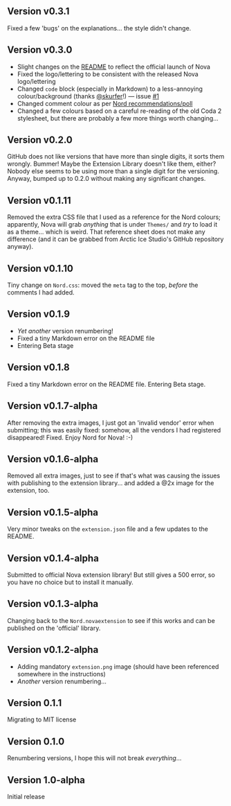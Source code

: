 ## Version v0.3.1

Fixed a few 'bugs' on the explanations... the style didn't change.

## Version v0.3.0

- Slight changes on the [README](README.md) to reflect the official launch of Nova
- Fixed the logo/lettering to be consistent with the released Nova logo/lettering
- Changed `code` block (especially in Markdown) to a less-annoying colour/background (thanks [@skurfer](https://github.com/skurfer)!) — issue [#1](https://github.com/GwynethLlewelyn/Nord.novaextension/issues/1)
- Changed comment colour as per [Nord recommendations/poll](https://github.com/arcticicestudio/nord/issues/94)
- Changed a few colours based on a careful re-reading of the old Coda 2 stylesheet, but there are probably a few more things worth changing...

## Version v0.2.0

GitHub does not like versions that have more than single digits, it sorts them wrongly. Bummer! Maybe the Extension Library doesn't like them, either? Nobody else seems to be using more than a single digit for the versioning. Anyway, bumped up to 0.2.0 without making any significant changes.

## Version v0.1.11

Removed the extra CSS file that I used as a reference for the Nord colours; apparently, Nova will grab _anything_ that is under `Themes/` and _try_ to load it as a theme... which is weird. That reference sheet does not make any difference (and it can be grabbed from Arctic Ice Studio's GitHub repository anyway).

## Version v0.1.10

Tiny change on `Nord.css`: moved the `meta` tag to the top, _before_ the comments I had added.

## Version v0.1.9

- _Yet another_ version renumbering!
- Fixed a tiny Markdown error on the README file
- Entering Beta stage

## Version v0.1.8

Fixed a tiny Markdown error on the README file. Entering Beta stage.

## Version v0.1.7-alpha

After removing the extra images, I just got an 'invalid vendor' error when submitting; this was easily fixed: somehow, all the vendors I had registered disappeared! Fixed. Enjoy Nord for Nova! :-)

## Version v0.1.6-alpha

Removed all extra images, just to see if that's what was causing the issues with publishing to the extension library... and added a @2x image for the extension, too.

## Version v0.1.5-alpha

Very minor tweaks on the `extension.json` file and a few updates to the README.

## Version v0.1.4-alpha

Submitted to official Nova extension library! But still gives a 500 error, so you have no choice but to install it manually.

## Version v0.1.3-alpha

Changing back to the `Nord.novaextension` to see if this works and can be published on the 'official' library.

## Version v0.1.2-alpha

- Adding mandatory `extension.png` image (should have been referenced somewhere in the instructions)
- _Another_ version renumbering...

## Version 0.1.1

Migrating to MIT license

## Version 0.1.0

Renumbering versions, I hope this will not break _everything_...

## Version 1.0-alpha

Initial release
